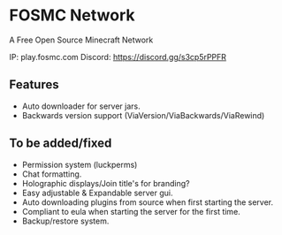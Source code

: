 # FOSMC Network
A Free Open Source Minecraft Network

IP: play.fosmc.com
Discord: https://discord.gg/s3cp5rPPFR


## Features
- Auto downloader for server jars.
- Backwards version support (ViaVersion/ViaBackwards/ViaRewind)

## To be added/fixed
- Permission system (luckperms)
- Chat formatting.
- Holographic displays/Join title's for branding?
- Easy adjustable & Expandable server gui.
- Auto downloading plugins from source when first starting the server.
- Compliant to eula when starting the server for the first time.
- Backup/restore system.
